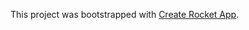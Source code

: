 This project was bootstrapped with [Create Rocket App](https://github.com/TheRocketLab/create-react-app).
